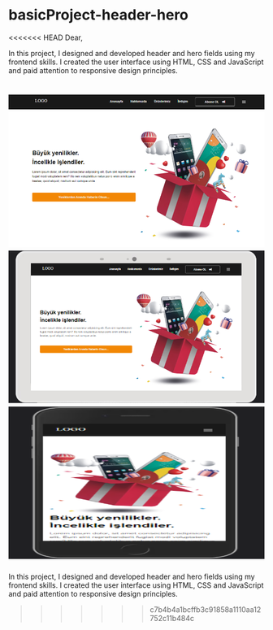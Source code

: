 # basicProject-header-hero

<<<<<<< HEAD
Dear,

In this project, I designed and developed header and hero fields using my frontend skills. I created the user interface using HTML, CSS and JavaScript and paid attention to responsive design principles.

<img src="assets/image/htmlproje.png" alt="angular" width="700" height="300"/><br />
<img src="assets/image/htmlproje2.png" alt="angular" width="700" height="300"/><br />
<img src="assets/image/htmlprojectmobil.png" alt="angular" width="700" height="300"/>
=======
In this project, I designed and developed header and hero fields using my frontend skills. I created the user interface using
HTML, CSS and JavaScript and paid attention to responsive design principles.
>>>>>>> c7b4b4a1bcffb3c91858a1110aa12752c11b484c
